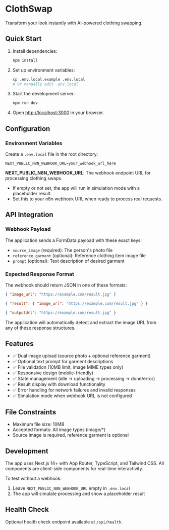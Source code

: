 # ClothSwap

Transform your look instantly with AI-powered clothing swapping.

## Quick Start

1. Install dependencies:
   ```bash
   npm install
   ```

2. Set up environment variables:
   ```bash
   cp .env.local.example .env.local
   # Or manually edit .env.local
   ```

3. Start the development server:
   ```bash
   npm run dev
   ```

4. Open [http://localhost:3000](http://localhost:3000) in your browser.

## Configuration

### Environment Variables

Create a `.env.local` file in the root directory:

```env
NEXT_PUBLIC_N8N_WEBHOOK_URL=your_webhook_url_here
```

**NEXT_PUBLIC_N8N_WEBHOOK_URL**: The webhook endpoint URL for processing clothing swaps.
- If empty or not set, the app will run in simulation mode with a placeholder result.
- Set this to your n8n webhook URL when ready to process real requests.

## API Integration

### Webhook Payload

The application sends a FormData payload with these exact keys:

- `source_image` (required): The person's photo file
- `reference_garment` (optional): Reference clothing item image file  
- `prompt` (optional): Text description of desired garment

### Expected Response Format

The webhook should return JSON in one of these formats:

```json
{ "image_url": "https://example.com/result.jpg" }
```

```json
{ "result": { "image_url": "https://example.com/result.jpg" } }
```

```json
{ "outputUrl": "https://example.com/result.jpg" }
```

The application will automatically detect and extract the image URL from any of these response structures.

## Features

- ✅ Dual image upload (source photo + optional reference garment)
- ✅ Optional text prompt for garment descriptions
- ✅ File validation (10MB limit, image MIME types only)
- ✅ Responsive design (mobile-friendly)
- ✅ State management (idle → uploading → processing → done/error)
- ✅ Result display with download functionality
- ✅ Error handling for network failures and invalid responses
- ✅ Simulation mode when webhook URL is not configured

## File Constraints

- Maximum file size: 10MB
- Accepted formats: All image types (image/*)
- Source image is required, reference garment is optional

## Development

The app uses Next.js 14+ with App Router, TypeScript, and Tailwind CSS. All components are client-side components for real-time interactivity.

To test without a webhook:
1. Leave `NEXT_PUBLIC_N8N_WEBHOOK_URL` empty in `.env.local`
2. The app will simulate processing and show a placeholder result

## Health Check

Optional health check endpoint available at `/api/health`.